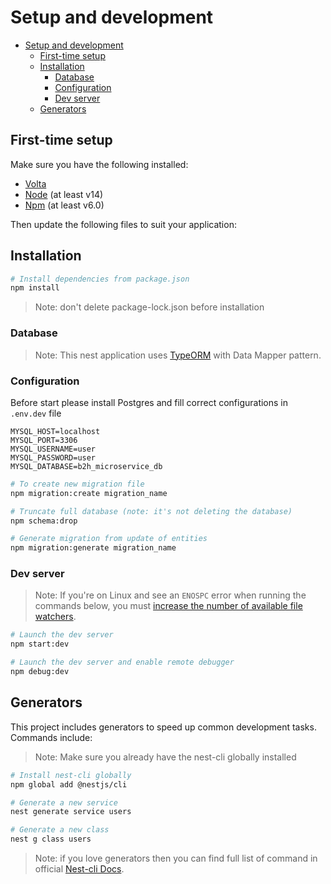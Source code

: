 # Setup and development

- [Setup and development](#setup-and-development)
  - [First-time setup](#first-time-setup)
  - [Installation](#installation)
    - [Database](#database)
    - [Configuration](#configuration)
    - [Dev server](#dev-server)
  - [Generators](#generators)

## First-time setup

Make sure you have the following installed:
- [Volta](https://volta.sh/)
- [Node](https://nodejs.org/en/) (at least v14)
- [Npm](https://docs.npmjs.com/downloading-and-installing-node-js-and-npm) (at least v6.0)

Then update the following files to suit your application:

## Installation

```bash
# Install dependencies from package.json
npm install
```

> Note: don't delete package-lock.json before installation

### Database

> Note: This nest application uses [TypeORM](https://github.com/typeorm/typeorm) with Data Mapper pattern.

### Configuration

Before start please install Postgres and fill correct configurations in `.env.dev` file

```env
MYSQL_HOST=localhost
MYSQL_PORT=3306
MYSQL_USERNAME=user
MYSQL_PASSWORD=user
MYSQL_DATABASE=b2h_microservice_db
```

```bash
# To create new migration file
npm migration:create migration_name

# Truncate full database (note: it's not deleting the database)
npm schema:drop

# Generate migration from update of entities
npm migration:generate migration_name
```

### Dev server

> Note: If you're on Linux and see an `ENOSPC` error when running the commands below, you must [increase the number of available file watchers](https://stackoverflow.com/questions/22475849/node-js-error-enospc#answer-32600959).

```bash
# Launch the dev server
npm start:dev

# Launch the dev server and enable remote debugger
npm debug:dev
```

## Generators

This project includes generators to speed up common development tasks. Commands include:

> Note: Make sure you already have the nest-cli globally installed

```bash
# Install nest-cli globally
npm global add @nestjs/cli

# Generate a new service
nest generate service users

# Generate a new class
nest g class users

```
> Note: if you love generators then you can find full list of command in official [Nest-cli Docs](https://docs.nestjs.com/cli/usages#generate-alias-g).

